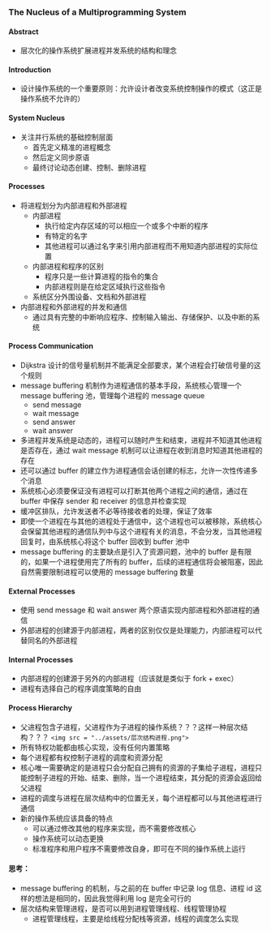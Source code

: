 ### The Nucleus of a Multiprogramming System

#### Abstract

* 层次化的操作系统扩展进程并发系统的结构和理念

#### Introduction

* 设计操作系统的一个重要原则：允许设计者改变系统控制操作的模式（这正是操作系统不允许的）

#### System Nucleus

* 关注并行系统的基础控制层面
  * 首先定义精准的进程概念
  * 然后定义同步原语
  * 最终讨论动态创建、控制、删除进程

#### Processes

* 将进程划分为内部进程和外部进程
  * 内部进程
    * 执行给定内存区域的可以相应一个或多个中断的程序
    * 有特定的名字
    * 其他进程可以通过名字来引用内部进程而不用知道内部进程的实际位置
  * 内部进程和程序的区别
    * 程序只是一些计算进程的指令的集合
    * 内部进程则是在给定区域执行这些指令
  * 系统区分外围设备、文档和外部进程
* 内部进程和外部进程的并发和通信
  * 通过具有完整的中断响应程序、控制输入输出、存储保护、以及中断的系统

#### Process Communication

* Dijkstra 设计的信号量机制并不能满足全部要求，某个进程会打破信号量的这个规则
* message buffering 机制作为进程通信的基本手段，系统核心管理一个 message buffering 池，管理每个进程的 message queue
  * send message
  * wait message
  * send answer
  * wait answer
* 多进程并发系统是动态的，进程可以随时产生和结束，进程并不知道其他进程是否存在，通过 wait message 机制可以让进程在收到消息时知道其他进程的存在
* 还可以通过 buffer 的建立作为进程通信会话创建的标志，允许一次性传递多个消息
* 系统核心必须要保证没有进程可以打断其他两个进程之间的通信，通过在 buffer 中保存 sender 和 receiver 的信息并检查实现
* 缓冲区排队，允许发送者不必等待接收者的处理，保证了效率
* 即使一个进程在与其他的进程处于通信中，这个进程也可以被移除，系统核心会保留其他进程的通信队列中与这个进程有关的消息，不会分发，当其他进程回复时，由系统核心将这个 buffer 回收到 buffer 池中
* message buffering 的主要缺点是引入了资源问题，池中的 buffer 是有限的，如果一个进程使用完了所有的 buffer，后续的进程通信将会被阻塞，因此自然需要限制进程可以使用的 message buffering 数量

#### External Processes

* 使用 send message 和 wait answer 两个原语实现内部进程和外部进程的通信
* 外部进程的创建源于内部进程，两者的区别仅仅是处理能力，内部进程可以代替同名的外部进程

#### Internal Processes

* 内部进程的创建源于另外的内部进程（应该就是类似于 fork + exec）
* 进程有选择自己的程序调度策略的自由

#### Process Hierarchy

* 父进程包含子进程，父进程作为子进程的操作系统？？？这样一种层次结构？？？
  `<img src = "../assets/层次结构进程.png">`
* 所有特权功能都由核心实现，没有任何内置策略
* 每个进程都有权控制子进程的调度和资源分配
* 核心唯一需要确定的是进程只会分配自己拥有的资源的子集给子进程，进程只能控制子进程的开始、结束、删除，当一个进程结束，其分配的资源会返回给父进程
* 进程的调度与进程在层次结构中的位置无关，每个进程都可以与其他进程进行通信
* 新的操作系统应该具备的特点
  * 可以通过修改其他的程序来实现，而不需要修改核心
  * 操作系统可以动态更换
  * 标准程序和用户程序不需要修改自身，即可在不同的操作系统上运行

#### 思考：

* message buffering 的机制，与之前的在 buffer 中记录 log 信息、进程 id 这样的想法是相同的，因此我觉得利用 log 是完全可行的
* 层次结构来管理进程，是否可以用到进程管理线程、线程管理协程
  * 进程管理线程，主要是给线程分配栈等资源，线程的调度怎么实现
